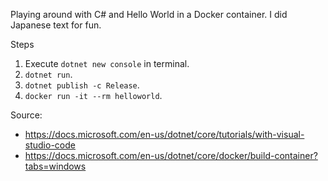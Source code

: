 Playing around with C# and Hello World in a Docker container.
I did Japanese text for fun.

Steps

1. Execute `dotnet new console` in terminal.
2. `dotnet run`.
3. `dotnet publish -c Release`.
4. `docker run -it --rm helloworld`.

Source:

* https://docs.microsoft.com/en-us/dotnet/core/tutorials/with-visual-studio-code
* https://docs.microsoft.com/en-us/dotnet/core/docker/build-container?tabs=windows